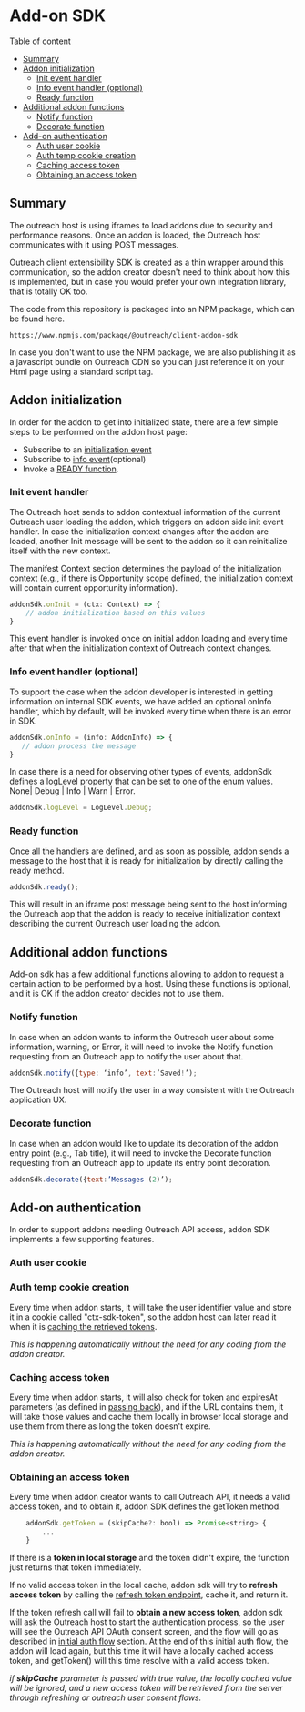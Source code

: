 <!-- omit in toc -->
# Add-on SDK

Table of content

- [Summary](#summary)
- [Addon initialization](#addon-initialization)
  - [Init event handler](#init-event-handler)
  - [Info event handler (optional)](#info-event-handler-optional)
  - [Ready function](#ready-function)
- [Additional addon functions](#additional-addon-functions)
  - [Notify function](#notify-function)
  - [Decorate function](#decorate-function)
- [Add-on authentication](#add-on-authentication)
  - [Auth user cookie](#auth-user-cookie)
  - [Auth temp cookie creation](#auth-temp-cookie-creation)
  - [Caching access token](#caching-access-token)
  - [Obtaining an access token](#obtaining-an-access-token)

## Summary

The outreach host is using iframes to load addons due to security and performance reasons. Once an addon is loaded, the Outreach host communicates with it using POST messages. 

Outreach client extensibility SDK is created as a thin wrapper around this communication, so the addon creator doesn't need to think about how this is implemented, but in case you would prefer your own integration library, that is totally OK too.

The code from this repository is packaged into an NPM package, which can be found here.

```http
https://www.npmjs.com/package/@outreach/client-addon-sdk
```

In case you don't want to use the NPM package, we are also publishing it as a javascript bundle on Outreach CDN so you can just reference it on your Html page using a standard script tag.

## Addon initialization

In order for the addon to get into initialized state, there are a few simple steps to be performed on the addon host page:

- Subscribe to an [initialization event](#init-event-handler)
- Subscribe to [info event](#info-event-handler-optional)(optional)
- Invoke a [READY function](#ready-function). 

### Init event handler

The Outreach host sends to addon contextual information of the current Outreach user loading the addon, which triggers on addon side init event handler. In case the initialization context changes after the addon are loaded, another Init message will be sent to the addon so it can reinitialize itself with the new context. 

The manifest Context section determines the payload of the initialization context (e.g., if there is Opportunity scope defined, the initialization context will contain current opportunity information).

```javascript
addonSdk.onInit = (ctx: Context) => {
    // addon initialization based on this values
}
```

This event handler is invoked once on initial addon loading and every time after that when the initialization context of Outreach context changes.

### Info event handler (optional)

To support the case when the addon developer is interested in getting information on internal SDK events, we have added an optional onInfo handler, which by default, will be invoked every time when there is an error in SDK.

 ```javascript
addonSdk.onInfo = (info: AddonInfo) => {
    // addon process the message 
}
```

In case there is a need for observing other types of events, addonSdk defines a logLevel property that can be set to one of the enum values.
None| Debug  | Info | Warn | Error.

```javascript
addonSdk.logLevel = LogLevel.Debug;
```

### Ready function

Once all the handlers are defined, and as soon as possible, addon sends a message to the host that it is ready for initialization by directly calling the ready method.

```javascript
addonSdk.ready();
```

This will result in an iframe post message being sent to the host informing the Outreach app that the addon is ready to receive initialization context describing the current Outreach user loading the addon.

## Additional addon functions

Add-on sdk has a few additional functions allowing to addon to request a certain action to be performed by a host. Using these functions is optional, and it is OK if the addon creator decides not to use them.

### Notify function

In case when an addon wants to inform the Outreach user about some information, warning, or Error, it will need to invoke the Notify function requesting from an Outreach app to notify the user about that. 

```javascript
addonSdk.notify({type: ‘info’, text:’Saved!’);
```

The Outreach host will notify the user in a way consistent with the Outreach application UX.

### Decorate function 

In case when an addon would like to update its decoration of the addon entry point (e.g., Tab title), it will need to invoke the Decorate function requesting from an Outreach app to update its entry point decoration.

```javascript
addonSdk.decorate({text:’Messages (2)’);
```

## Add-on authentication

In order to support addons needing Outreach API access, addon SDK implements a few supporting features.


### Auth user cookie

### Auth temp cookie creation

Every time when addon starts, it will take the user identifier value and store it in a cookie called "ctx-sdk-token", so the addon host can later read it when it is [caching the retrieved tokens](#caching-the-tokens).

*This is happening automatically without the need for any coding from the addon creator.*

### Caching access token

Every time when addon starts, it will also check for token and expiresAt parameters (as defined in [passing back](#pass)), and if the URL contains them, it will take those values and cache them locally in browser local storage and use them from there as long the token doesn't expire. 

*This is happening automatically without the need for any coding from the addon creator.*

### Obtaining an access token

Every time when addon creator wants to call Outreach API, it needs a valid access token, and to obtain it, addon SDK defines the getToken method.

```javascript
    addonSdk.getToken = (skipCache?: bool) => Promise<string> {
        ...
    }
```

If there is a **token in local storage** and the token didn't expire, the function just returns that token immediately.

If no valid access token in the local cache, addon sdk will try to **refresh access token** by calling the [refresh token endpoint](#refresh-token-flow), cache it, and return it.

If the token refresh call will fail to **obtain a new access token**, addon sdk will ask the Outreach host to start the authentication process, so the user will see the Outreach API OAuth consent screen, and the flow will go as described in [initial auth flow](#initial-authentication-flow) section. At the end of this initial auth flow, the addon will load again, but this time it will have a locally cached access token, and getToken() will this time resolve with a valid access token.

_if **skipCache** parameter is passed with true value, the locally cached value will be ignored, and a new access token will be retrieved from the server through refreshing or outreach user consent flows._